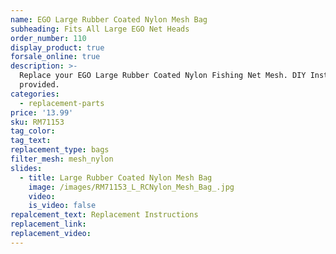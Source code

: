 ```yaml
---
name: EGO Large Rubber Coated Nylon Mesh Bag
subheading: Fits All Large EGO Net Heads
order_number: 110
display_product: true
forsale_online: true
description: >-
  Replace your EGO Large Rubber Coated Nylon Fishing Net Mesh. DIY Instructions
  provided.
categories:
  - replacement-parts
price: '13.99'
sku: RM71153
tag_color:
tag_text:
replacement_type: bags
filter_mesh: mesh_nylon
slides:
  - title: Large Rubber Coated Nylon Mesh Bag
    image: /images/RM71153_L_RCNylon_Mesh_Bag_.jpg
    video:
    is_video: false
repalcement_text: Replacement Instructions
replacement_link:
replacement_video:
---
```

